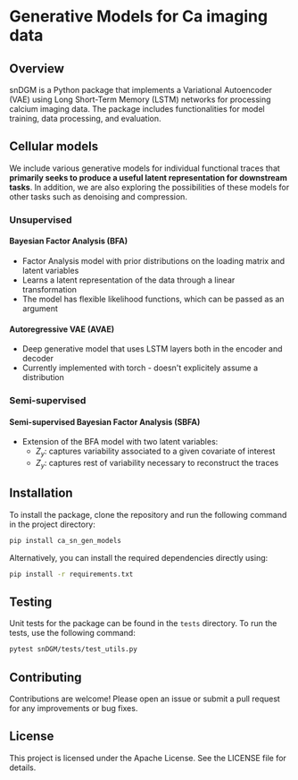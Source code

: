 # Generative Models for Ca imaging data

## Overview
snDGM is a Python package that implements a Variational Autoencoder (VAE) using Long Short-Term Memory (LSTM) networks for processing calcium imaging data. The package includes functionalities for model training, data processing, and evaluation.

## Cellular models

We include various generative models for individual functional traces that **primarily seeks to produce a useful latent representation for downstream tasks**. In addition, we are also exploring the possibilities of these models for other tasks such as denoising and compression.

### Unsupervised

#### Bayesian Factor Analysis (BFA)

- Factor Analysis model with prior distributions on the loading matrix and latent variables
- Learns a latent representation of the data through a linear transformation
- The model has flexible likelihood functions, which can be passed as an argument

#### Autoregressive VAE (AVAE)

- Deep generative model that uses LSTM layers both in the encoder and decoder
- Currently implemented with torch - doesn't explicitely assume a distribution

### Semi-supervised

#### Semi-supervised Bayesian Factor Analysis (SBFA)

- Extension of the BFA model with two latent variables:
    - $Z_y$: captures variability associated to a given covariate of interest
    - $Z_y$: captures rest of variability necessary to reconstruct the traces

## Installation
To install the package, clone the repository and run the following command in the project directory:

```bash
pip install ca_sn_gen_models
```

Alternatively, you can install the required dependencies directly using:

```bash
pip install -r requirements.txt
```

## Testing
Unit tests for the package can be found in the `tests` directory. To run the tests, use the following command:

```bash
pytest snDGM/tests/test_utils.py
```

## Contributing
Contributions are welcome! Please open an issue or submit a pull request for any improvements or bug fixes.

## License
This project is licensed under the Apache License. See the LICENSE file for details.